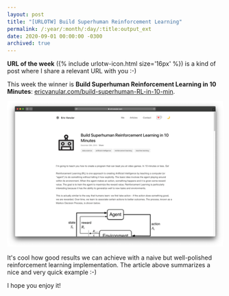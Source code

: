 ```yaml
---
layout: post
title: "[URLOTW] Build Superhuman Reinforcement Learning"
permalink: /:year/:month/:day/:title:output_ext
date: 2020-09-01 00:00:00 -0300
archived: true
---
```


<p>
  <b>URL of the week</b> ({% include urlotw-icon.html size='16px' %}) is a kind of post where I share a relevant URL with you :-)
</p>

This week the winner is **Build Superhuman Reinforcement Learning in 10 Minutes**:
[ericvanular.com/build-superhuman-RL-in-10-min](https://ericvanular.com/build-superhuman-RL-in-10-min/).

[![Build Superhuman Reinforcement Learning website](/assets/build-superhuman-reinforcement-learning.png "Build Superhuman Reinforcement Learning website")](/assets/build-superhuman-reinforcement-learning.png)

It's cool how good results we can achieve with a naive but well-polished reinforcement learning implementation. The article above summarizes a nice and very quick example :-)

I hope you enjoy it!
